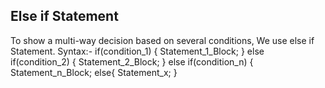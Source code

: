 Else if Statement
----------------------
To show a multi-way decision based on several conditions, We use else if Statement.
Syntax:-
    if(condition_1)
        {
            Statement_1_Block;
        }
    else if(condition_2)
        {
            Statement_2_Block;
        }
    else if(condition_n)
        {
            Statement_n_Block;
    else{
        Statement_x;
    }